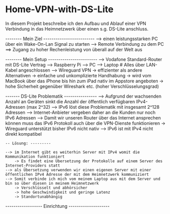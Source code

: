 # Home-VPN-with-DS-Lite

In diesem Projekt beschreibe ich den Aufbau und Ablauf einer VPN Verbindung in das Heimnetzwerk über einen s.g. DS-Lite anschluss.

-------- Mein Ziel -------------------------
    --> einen leistungsstarken PC über ein Wake-On-Lan Signal zu starten
    --> Remote Verbindung zu dem PC
    ==> Zugang zu hoher Rechenleistung von überall auf der Welt aus

  
-------- Mein Setup ------------------------
    --> Vodafone Standard-Router mit DS-Lite Vertrag
    --> Raspberry Pi
    --> PC
    --> Laptop
    # Alles über LAN-Kabel angeschlossen
    --> Wireguard VPN
        -> effizienter als andere Alternativen
        -> einfache und unkomplizierte Handhabung
        -> wird vom MacBook über das iPhone bis hin zum iPad nativ im Appstore angeboten
        -> hohe Sicherheit gegenüber Wireshark etc. (hoher Verschlüsselungsgrad)


------- DS-Lite Problematik ----------------
    --> Aufgrund der wachsenden Anzahl an Geräten sinkt die Anzahl der öffentlich verfügbaren IPv4-Adressen (max 2^32)
    --> IPv6 löst diese Problematik mit insgesamt 2^128 Adressen
    --> Internet-Anbieter vergeben daher an die Kunden nur noch IPv6 Adressen
    --> Damit wir unseren Router über das Internet ansprechen können muss das IPv6 Protokoll auch über die VPN-Dienste funktionieren
        -> Wireguard unterstützt bisher IPv6 nicht nativ
    --> IPv6 ist mit IPv4 nicht direkt kompatibel

    -- Lösung: ---------

    --> im Internet gibt es weiterhin Server mit IPv4 womit die Kommunikation funktioniert
        -> Es findet eine Übersetzung der Protokolle auf einem Server des Internet-Providers statt
    --> als Übersetzung verwenden wir einen eigenen Server mit einer öffentlichen IPv4 Adresse der mit dem Heimnetzwerk kommuniziert
    --> Somit verbinde ich mich vom meinem Laptop aus mit dem Server und bin so über diesen in meinem Heimnetzwerk
        -> Verschlüsselt und abhörsicher
        -> hohe Geschwindigkeit und geringe Latenz
        -> Standortunabhängig



------------------ Einrichtung --------------------


